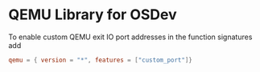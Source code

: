 # QEMU Library for OSDev

To enable custom QEMU exit IO port addresses in the function signatures add
```toml
qemu = { version = "*", features = ["custom_port"]}
```
